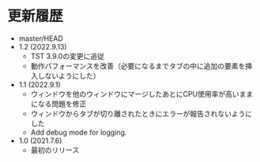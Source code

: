 # 更新履歴

 - master/HEAD
 - 1.2 (2022.9.13)
   * TST 3.9.0の変更に追従
   * 動作パフォーマンスを改善（必要になるまでタブの中に追加の要素を挿入しないようにした）
 - 1.1 (2022.9.1)
   * ウィンドウを他のウィンドウにマージしたあとにCPU使用率が高いままになる問題を修正
   * ウィンドウからタブが切り離されたときにエラーが報告されないようにした
   * Add debug mode for logging.
 - 1.0 (2021.7.6)
   * 最初のリリース
